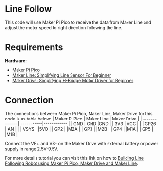 # Line Follow 
This code will use Maker Pi Pico to receive the data from Maker Line and adjust the motor speed to right direction following the line.

# Requirements  
**Hardware:**  
* [Maker Pi Pico](https://cytron.io/p-maker-pi-pico?r=1)  
* [Maker Line: Simplifying Line Sensor For Beginner](https://cytron.io/p-maker-line-simplifying-line-sensor-for-beginner?r=1)
* [Maker Drive: Simplifying H-Bridge Motor Driver for Beginner](https://cytron.io/p-maker-drive-simplifying-h-bridge-motor-driver-for-beginner)

# Connection  

The connections between Maker Pi Pico, Maker Line, Maker Drive for this code is as table below:
| Maker Pi Pico | Maker Line | Maker Drive |
| ------------- | -----------|------------ |
| GND           | GND        |GND          |
| 3V3           | VCC        |             |
| GP26          | AN         |             |
| VSYS          |            |5VO          |
| GP2           |            |M2A          |
| GP3           |            |M2B          |
| GP4           |            |M1A          |
| GP5           |            |M1B          |

Connect the VB+ and VB- on the Maker Drive with external battery or power supply in range 2.5V-9.5V.

For more details tutorial you can visit this link on how to [Building Line Following Robot using Maker Pi Pico, Maker Drive and Maker Line](https://cytron.io/tutorial/building-line-following-robot-using-maker-pi-pico-maker-drive-and-maker-line?r=1). 
